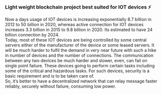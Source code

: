 ### Light weight blockchain project best suited for IOT devices ⚡
Now a days usage of IOT devices is increasing exponentially 8.7 billion in 2012 to 50 billion in 2020, whereas active connection for IOT devices increases 3.3 billion in 2015 to 9.8 billion in 2020. Its estimated to have 24 billion connection by 2024.  
Today, most of these IOT devices are being controlled by some central servers either of the manufacturer of the device or some leased servers. It will be much harder to fulfil the demand in very near future with such a hike in number of devices and the number of connections. The communication between any two devices be much harder and slower, even, can fail on single point failure.  These devices going to perform certain tasks including some of the critical and hazardous tasks. For such devices, security is a basic requirement and is to be taken care of.  
So, it’s better to have a decentralized network that can relay message faster reliably, securely without failure, consuming low power. 
<!--
**LiveChain/LiveChain** is a ✨ _special_ ✨ repository because its `README.md` (this file) appears on your GitHub profile.

Here are some ideas to get you started:

- 🔭 I’m currently working on ...
- 🌱 I’m currently learning ...
- 👯 I’m looking to collaborate on ...
- 🤔 I’m looking for help with ...
- 💬 Ask me about ...
- 📫 How to reach me: ...
- 😄 Pronouns: ...
- ⚡ Fun fact: ...
-->
